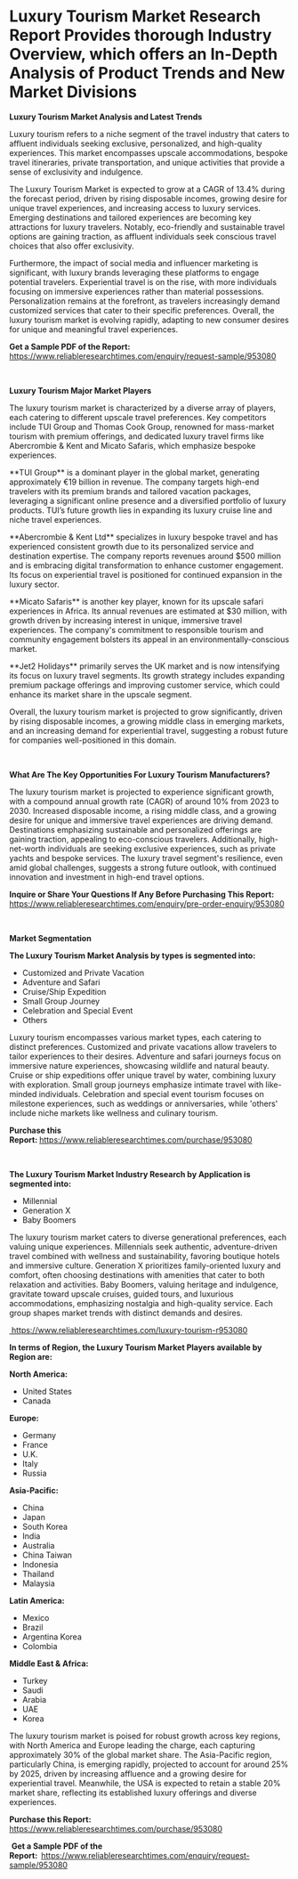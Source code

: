 <p><h1>Luxury Tourism Market Research Report Provides thorough Industry Overview, which offers an In-Depth Analysis of Product Trends and New Market Divisions</h1></p><p><strong>Luxury Tourism Market Analysis and Latest Trends</strong></p>
<p><p>Luxury tourism refers to a niche segment of the travel industry that caters to affluent individuals seeking exclusive, personalized, and high-quality experiences. This market encompasses upscale accommodations, bespoke travel itineraries, private transportation, and unique activities that provide a sense of exclusivity and indulgence.</p><p>The Luxury Tourism Market is expected to grow at a CAGR of 13.4% during the forecast period, driven by rising disposable incomes, growing desire for unique travel experiences, and increasing access to luxury services. Emerging destinations and tailored experiences are becoming key attractions for luxury travelers. Notably, eco-friendly and sustainable travel options are gaining traction, as affluent individuals seek conscious travel choices that also offer exclusivity.</p><p>Furthermore, the impact of social media and influencer marketing is significant, with luxury brands leveraging these platforms to engage potential travelers. Experiential travel is on the rise, with more individuals focusing on immersive experiences rather than material possessions. Personalization remains at the forefront, as travelers increasingly demand customized services that cater to their specific preferences. Overall, the luxury tourism market is evolving rapidly, adapting to new consumer desires for unique and meaningful travel experiences.</p></p>
<p><strong>Get a Sample PDF of the Report:&nbsp;</strong> <a href="https://www.reliableresearchtimes.com/enquiry/request-sample/953080?utm_campaign=2263&utm_medium=2&utm_source=Github&utm_content=ia&utm_term=17042025&utm_id=luxury-tourism">https://www.reliableresearchtimes.com/enquiry/request-sample/953080</a></p>
<p>&nbsp;</p>
<p><strong>Luxury Tourism Major Market Players</strong></p>
<p><p>The luxury tourism market is characterized by a diverse array of players, each catering to different upscale travel preferences. Key competitors include TUI Group and Thomas Cook Group, renowned for mass-market tourism with premium offerings, and dedicated luxury travel firms like Abercrombie & Kent and Micato Safaris, which emphasize bespoke experiences.</p><p>**TUI Group** is a dominant player in the global market, generating approximately €19 billion in revenue. The company targets high-end travelers with its premium brands and tailored vacation packages, leveraging a significant online presence and a diversified portfolio of luxury products. TUI’s future growth lies in expanding its luxury cruise line and niche travel experiences.</p><p>**Abercrombie & Kent Ltd** specializes in luxury bespoke travel and has experienced consistent growth due to its personalized service and destination expertise. The company reports revenues around $500 million and is embracing digital transformation to enhance customer engagement. Its focus on experiential travel is positioned for continued expansion in the luxury sector.</p><p>**Micato Safaris** is another key player, known for its upscale safari experiences in Africa. Its annual revenues are estimated at $30 million, with growth driven by increasing interest in unique, immersive travel experiences. The company's commitment to responsible tourism and community engagement bolsters its appeal in an environmentally-conscious market.</p><p>**Jet2 Holidays** primarily serves the UK market and is now intensifying its focus on luxury travel segments. Its growth strategy includes expanding premium package offerings and improving customer service, which could enhance its market share in the upscale segment.</p><p>Overall, the luxury tourism market is projected to grow significantly, driven by rising disposable incomes, a growing middle class in emerging markets, and an increasing demand for experiential travel, suggesting a robust future for companies well-positioned in this domain.</p></p>
<p>&nbsp;</p>
<p><strong>What Are The Key Opportunities For Luxury Tourism Manufacturers?</strong></p>
<p><p>The luxury tourism market is projected to experience significant growth, with a compound annual growth rate (CAGR) of around 10% from 2023 to 2030. Increased disposable income, a rising middle class, and a growing desire for unique and immersive travel experiences are driving demand. Destinations emphasizing sustainable and personalized offerings are gaining traction, appealing to eco-conscious travelers. Additionally, high-net-worth individuals are seeking exclusive experiences, such as private yachts and bespoke services. The luxury travel segment's resilience, even amid global challenges, suggests a strong future outlook, with continued innovation and investment in high-end travel options.</p></p>
<p><strong>Inquire or Share Your Questions If Any Before Purchasing This Report:</strong> <a href="https://www.reliableresearchtimes.com/enquiry/pre-order-enquiry/953080?utm_campaign=2263&utm_medium=2&utm_source=Github&utm_content=ia&utm_term=17042025&utm_id=luxury-tourism">https://www.reliableresearchtimes.com/enquiry/pre-order-enquiry/953080</a></p>
<p>&nbsp;</p>
<p><strong>Market Segmentation</strong></p>
<p><strong>The Luxury Tourism Market Analysis by types is segmented into:</strong></p>
<p><ul><li>Customized and Private Vacation</li><li>Adventure and Safari</li><li>Cruise/Ship Expedition</li><li>Small Group Journey</li><li>Celebration and Special Event</li><li>Others</li></ul></p>
<p><p>Luxury tourism encompasses various market types, each catering to distinct preferences. Customized and private vacations allow travelers to tailor experiences to their desires. Adventure and safari journeys focus on immersive nature experiences, showcasing wildlife and natural beauty. Cruise or ship expeditions offer unique travel by water, combining luxury with exploration. Small group journeys emphasize intimate travel with like-minded individuals. Celebration and special event tourism focuses on milestone experiences, such as weddings or anniversaries, while 'others' include niche markets like wellness and culinary tourism.</p></p>
<p><strong>Purchase this Report:&nbsp;</strong><a href="https://www.reliableresearchtimes.com/purchase/953080?utm_campaign=2263&utm_medium=2&utm_source=Github&utm_content=ia&utm_term=17042025&utm_id=luxury-tourism">https://www.reliableresearchtimes.com/purchase/953080</a></p>
<p>&nbsp;</p>
<p><strong>The Luxury Tourism Market Industry Research by Application is segmented into:</strong></p>
<p><ul><li>Millennial</li><li>Generation X</li><li>Baby Boomers</li></ul></p>
<p><p>The luxury tourism market caters to diverse generational preferences, each valuing unique experiences. Millennials seek authentic, adventure-driven travel combined with wellness and sustainability, favoring boutique hotels and immersive culture. Generation X prioritizes family-oriented luxury and comfort, often choosing destinations with amenities that cater to both relaxation and activities. Baby Boomers, valuing heritage and indulgence, gravitate toward upscale cruises, guided tours, and luxurious accommodations, emphasizing nostalgia and high-quality service. Each group shapes market trends with distinct demands and desires.</p></p>
<p><a href="https://www.reliableresearchtimes.com/luxury-tourism-r953080?utm_campaign=2263&utm_medium=2&utm_source=Github&utm_content=ia&utm_term=17042025&utm_id=luxury-tourism">&nbsp;https://www.reliableresearchtimes.com/luxury-tourism-r953080</a></p>
<p><strong>In terms of Region, the Luxury Tourism Market Players available by Region are:</strong></p>
<p>
    <p> <strong> North America: </strong>
        <ul>
            <li>United States</li>
            <li>Canada</li>
        </ul>
        </p> 
    <p> <strong> Europe: </strong>
        <ul>
            <li>Germany</li>
            <li>France</li>
            <li>U.K.</li>
            <li>Italy</li>
            <li>Russia</li>
        </ul>
        </p> 
    <p> <strong> Asia-Pacific: </strong>
        <ul>
            <li>China</li>
            <li>Japan</li>
            <li>South Korea</li>
            <li>India</li>
            <li>Australia</li>
            <li>China Taiwan</li>
            <li>Indonesia</li>
            <li>Thailand</li>
            <li>Malaysia</li>
        </ul>
        </p> 
    <p> <strong> Latin America: </strong>
        <ul>
            <li>Mexico</li>
            <li>Brazil</li>
            <li>Argentina Korea</li>
            <li>Colombia</li>
        </ul>
        </p> 
    <p> <strong> Middle East & Africa: </strong>
        <ul>
            <li>Turkey</li>
            <li>Saudi</li>
            <li>Arabia</li>
            <li>UAE</li>
            <li>Korea</li>
        </ul>
    </p>
    </p>
<p><p>The luxury tourism market is poised for robust growth across key regions, with North America and Europe leading the charge, each capturing approximately 30% of the global market share. The Asia-Pacific region, particularly China, is emerging rapidly, projected to account for around 25% by 2025, driven by increasing affluence and a growing desire for experiential travel. Meanwhile, the USA is expected to retain a stable 20% market share, reflecting its established luxury offerings and diverse experiences.</p></p>
<p><strong>Purchase this Report: </strong><a href="https://www.reliableresearchtimes.com/purchase/953080?utm_campaign=2263&utm_medium=2&utm_source=Github&utm_content=ia&utm_term=17042025&utm_id=luxury-tourism">https://www.reliableresearchtimes.com/purchase/953080</a></p>
<p>&nbsp;<strong>Get a Sample PDF of the Report:&nbsp;&nbsp;</strong><a href="https://www.reliableresearchtimes.com/enquiry/request-sample/953080?utm_campaign=2263&utm_medium=2&utm_source=Github&utm_content=ia&utm_term=17042025&utm_id=luxury-tourism">https://www.reliableresearchtimes.com/enquiry/request-sample/953080</a></p>
<p><strong></strong></p>
<p><p></p><p></p><p></p></p>